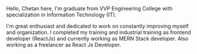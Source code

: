 Hello, Chetan here, I'm graduate from VVP Engineering College with specialization in Information Technology (IT).

I'm great enthusiast and dedicated to work on constantly improving myself and organization. I completed my training and industrial training as frontend developer (ReactJs) and currently working as MERN Stack developer. Also working as a freelancer as React Js Developer.
